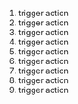 1. trigger action
2. trigger action
3. trigger action
4. trigger action
5. trigger action
6. trigger action
7. trigger action
8. trigger action
9. trigger action
